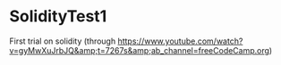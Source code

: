 # SolidityTest1
First trial on solidity (through https://www.youtube.com/watch?v=gyMwXuJrbJQ&amp;t=7267s&amp;ab_channel=freeCodeCamp.org)
